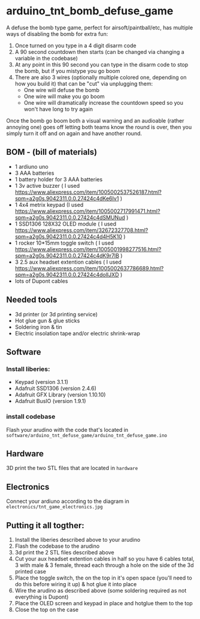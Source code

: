 # arduino_tnt_bomb_defuse_game
A defuse the bomb type game, perfect for airsoft/paintball/etc, has multiple ways of disabling the bomb for extra fun:

1. Once turned on you type in a 4 digit disarm code
2. A 90 second countdown then starts (can be changed via changing a variable in the codebase)
3. At any point in this 90 second you can type in the disarm code to stop the bomb, but if you mistype you go boom
4. There are also 3 wires (optionally multiple colored one, depending on how you build it) that can be "cut" via unplugging them:
    * One wire will defuse the bomb
    * One wire will make you go boom
    * One wire will dramatically increase the countdown speed so you won't have long to try again

Once the bomb go boom both a visual warning and an audioable (rather annoying one) goes off letting both teams know the round is over, then you simply turn it off and on again and have another round.

## BOM - (bill of materials)
* 1 ardiuno uno
* 3 AAA batteries
* 1 battery holder for 3 AAA batteries
* 1 3v active buzzer ( I used https://www.aliexpress.com/item/1005002537526187.html?spm=a2g0s.9042311.0.0.27424c4dKe6Iv1 )
* 1 4x4 metrix keypad (I used https://www.aliexpress.com/item/1005002717991471.html?spm=a2g0s.9042311.0.0.27424c4dSMUNud )
* 1 SSD1306 128X32 OLED module ( I used https://www.aliexpress.com/item/32672327708.html?spm=a2g0s.9042311.0.0.27424c4d4H5K10 )
* 1 rocker 10*15mm toggle switch  ( I used https://www.aliexpress.com/item/1005001998277516.html?spm=a2g0s.9042311.0.0.27424c4dK9r7lB )
* 3 2.5 aux headset extention cables ( I used https://www.aliexpress.com/item/1005002637786689.html?spm=a2g0s.9042311.0.0.27424c4dolIJXD )
* lots of Dupont cables

## Needed tools
* 3d printer (or 3d printing service)
* Hot glue gun & glue sticks
* Soldering iron & tin
* Electric insolation tape and/or electric shrink-wrap

## Software

### Install liberies:
* Keypad (version 3.1.1)
* Adafruit SSD1306 (version 2.4.6)
* Adafruit GFX Library (version 1.10.10)
* Adafruit BusIO (version 1.9.1)

### install codebase
Flash your arudino with the code that's located in `software/arduino_tnt_defuse_game/arduino_tnt_defuse_game.ino`

## Hardware
3D print the two STL files that are located in `hardware`


## Electronics
Connect your ardiuno according to the diagram in `electronics/tnt_game_electronics.jpg`

## Putting it all togther:
1. Install the liberies described above to your arudino
2. Flash the codebase to the arudino
3. 3d print the 2 STL files described above
4. Cut your aux headset extention cables in half so you have 6 cables total, 3 with male & 3 female, thread each through a hole on the side of the 3d printed case
5. Place the toggle switch, the on the top in it's open space (you'll need to do this before wiring it up) & hot glue it into place
6. Wire the arudino as described above (some soldering required as not everything is Dupont)
7. Place the OLED screen and keypad in place and hotglue them to the top
8. Close the top on the case
